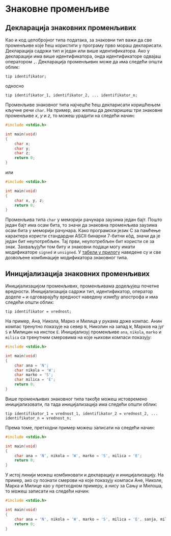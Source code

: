 # Знаковне променљиве

## Декларација знаковних променљивих

Као и код целобројног типа података, за знаковни тип важи да све променљиве
које ћеш користити у програму прво мораш декларисати. Декларација садржи тип и
један или више идентификатора. Ако у декларацији има више идентификатора,
онда идентификаторе одвајаш оператором `,`. Декларација променљивих може да има
следећи општи облик:

```text
tip identifikator;
```

односно

```text
tip identifikator_1, identifikator_2, ... identifikator_n;
```

Променљиве знаковног типа најчешће ћеш декларисати коришћењем кључне речи
`char`. На пример, ако желиш да декларишеш три знаковне променљиве $x$, $y$ и
$z$, то можеш урадити на следећи начин:

```c
#include <stdio.h>

int main(void)
{
    char x;
    char y;
    char z;
    return 0;
}
```

или

```c
#include <stdio.h>

int main(void)
{
    char x, y, z;
    return 0;
}
```

Променљива типа `char` у меморији рачунара заузима један бајт. Пошто један бајт
има осам бита, то значи да знаковна променљива заузима осам бита у меморији
рачунара. Како програмски језик C за памћење карактера користи стандардни ASCII
бинарни 7-битни кôд, значи да је један бит неупотребљен. Тај први, неупотребљен
бит користи се за знак. Захваљујући том биту и знаковни подаци могу имати
модификаторе `signed` и `unsigned`. У [табели у прилогу](../prilozi/tipovi_podataka.md)
наведене су и све дозвољене комбинације модификатора знаковног типа.

## Иницијализација знаковних променљивих

Иницијализацијом променљивих, променљивама додељујеш почетне вредности.
Иницијализација садржи тип, идентификатор, оператор доделе `=` и одговарајућу
вредност наведену између апострофа и има следећи општи облик:

```text
tip identifikator = vrednost;
```

На пример, Ана, Никола, Марко и Милица у рукама држе компас. Анин компас
тренутно показује на север `N`, Николин на запад `W`, Марков на југ `S` и
Милицин на инсток `E`. Иницијализуј променљиве `ana`, `nikola`, `marko` и
`milica` са тренутним смеровима на које њихови компаси показују:

```c
#include <stdio.h>

int main(void)
{
    char ana = 'N';
    char nikola = 'W';
    char marko = 'S';
    char milica = 'E';
    return 0;
}
```

Више променљивих знаковног типа такође можеш истовремено иницијализовати, па тада
иницијализација има следећи општи облик:

```text
tip identifikator_1 = vrednost_1, identifikator_2 = vrednost_2, ... identifikator_n = vrednost_n;
```

Према томе, претходни пример можеш записати на следећи начин:

```c
#include <stdio.h>

int main(void)
{
    char ana = 'N', nikola = 'W', marko = 'S', milica = 'E';
    return 0;
}
```

У истој линији можеш комбиновати и декларацију и иницијализацију. На пример,
ако су познати смерови на које показују компаси Ане, Николе, Марка и Милице као
у претходном примеру, а нису за Сању и Милоша, то можеш записати на следећи
начин:

```c
#include <stdio.h>

int main(void)
{
    char ana = 'N', nikola = 'W', marko = 'S', milica = 'E', sanja, milos;
    return 0;
}
```
